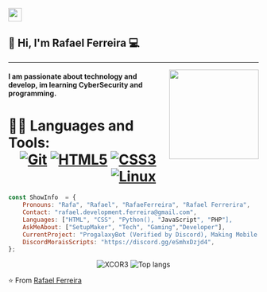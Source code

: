 <p align="left">
  <img src="https://user-images.githubusercontent.com/5713670/87202985-820dcb80-c2b6-11ea-9f56-7ec461c497c3.gif" width="27px">
</p>

## 👋 Hi, I'm Rafael Ferreira :computer:
 ------------
<img align='right' src='https://i.pinimg.com/originals/e4/26/70/e426702edf874b181aced1e2fa5c6cde.gif' width='180"'>

#### I am passionate about technology and develop, im learning CyberSecurity and programming.

 # 👨‍💻 Languages and Tools: <div align="center">  [![Git](https://img.shields.io/badge/-Python-black?style=flat-square&logo=Python)](https://wiki.python.org/moin/BeginnersGuide) [![HTML5](https://img.shields.io/badge/-HTML5-%23E44D27?style=flat-square&logo=html5&logoColor=ffffff)](https://developer.mozilla.org/pt-BR/docs/Web/HTML/HTML5) [![CSS3](https://img.shields.io/badge/-CSS3-%231572B6?style=flat-square&logo=css3)](https://developer.mozilla.org/en-US/docs/Web/CSS)  [![Linux](https://img.shields.io/badge/-linux-%231572B6?style=flat-square&logo=linux)](https://www.kernel.org/doc/html/latest/)

</div>

```js
const ShowInfo  = {
    Pronouns: "Rafa", "Rafael", "RafaeFerreira", "Rafael Ferrerira",
    Contact: "rafael.development.ferreira@gmail.com",
    Languages: ["HTML", "CSS", "Python(), "JavaScript", "PHP"],
    AskMeAbout: ["SetupMaker", "Tech", "Gaming","Developer"],
    CurrentProject: "ProgalaxyBot (Verified by Discord), Making Mobile App's, Learn Hacking",
    DiscordMoraisScripts: "https://discord.gg/eSmhxDzjd4",
};
```

<p align="center">
  <img src="https://github-readme-stats.vercel.app/api?username=RafaelDevelopment&show_icons=true&title_color=fff&icon_color=00d9ff&text_color=c9d1d9&bg_color=161b22" alt="XCOR3" />
    <img src="https://github-readme-stats.vercel.app/api/top-langs/?username=RafaelDevelopment&layout=compact&show_icons=true&title_color=fff&icon_color=fff&text_color=c9d1d9&bg_color=161b22" alt="Top langs" />
</p>





⭐️ From [Rafael Ferreira](https://github.com/RafaelDevelopment)
